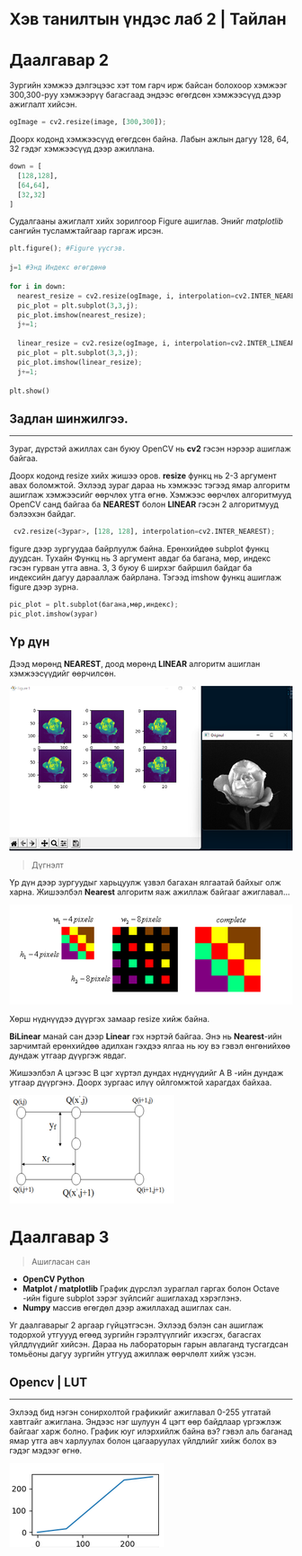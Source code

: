 # Хэв танилтын үндэс лаб 2 | Тайлан

<h1>Даалгавар 2</h1>

Зургийн хэмжээ дэлгэцээс хэт том гарч ирж байсан болохоор хэмжээг 300,300-руу хэмжээрүү багасгаад эндээс өгөгдсөн хэмжээсүүд дээр ажиглалт хийсэн.

```python
ogImage = cv2.resize(image, [300,300]);
```

Доорх кодонд хэмжээсүүд өгөгдсөн байна. Лабын ажлын дагуу 128, 64, 32 гэдэг хэмжээсүүд дээр ажиллана.

```python
down = [
  [128,128],
  [64,64],
  [32,32]
]
```

Судалгааны ажиглалт хийх зорилгоор Figure ашиглав. Энийг *matplotlib* сангийн тусламжтайгаар гаргаж ирсэн.

```python
plt.figure(); #Figure үүсгэв.

j=1 #Энд Индекс өгөгдөнө 

for i in down:
  nearest_resize = cv2.resize(ogImage, i, interpolation=cv2.INTER_NEAREST);
  pic_plot = plt.subplot(3,3,j);
  pic_plot.imshow(nearest_resize);
  j+=1;

  linear_resize = cv2.resize(ogImage, i, interpolation=cv2.INTER_LINEAR);
  pic_plot = plt.subplot(3,3,j);
  pic_plot.imshow(linear_resize);
  j+=1;

plt.show()
```

<h2>Задлан шинжилгээ.</h2>
<hr>

Зураг, дүрстэй ажиллах сан буюу OpenCV нь **cv2**  гэсэн нэрээр ашиглаж байгаа.

Доорх кодонд resize хийх жишээ оров. **resize** функц нь 2-3 аргумент авах боломжтой. Эхлээд зураг дараа нь хэмжээс тэгээд ямар алгоритм ашиглаж хэмжээсийг өөрчлөх утга өгнө. Хэмжээс өөрчлөх алгоритмууд OpenCV санд байгаа ба **NEAREST** болон **LINEAR** гэсэн 2 алгоритмууд бэлээхэн байдаг.

```python
 cv2.resize(<Зураг>, [128, 128], interpolation=cv2.INTER_NEAREST);
```

figure дээр зургуудаа байрлуулж байна. Ерөнхийдөө subplot функц дуудсан. Тухайн Функц нь 3 аргумент авдаг ба багана, мөр, индекс гэсэн гурван утга авна. 3, 3 буюу 6 ширхэг байршил байдаг ба индексийн дагуу дарааллаж байрлана.
Тэгээд imshow функц ашиглаж figure дээр зурна.

```python
pic_plot = plt.subplot(багана,мөр,индекс);
pic_plot.imshow(зураг)
```

<h2>Үр дүн</h2>

Дээд мөрөнд **NEAREST**, доод мөрөнд **LINEAR** алгоритм ашиглан хэмжээсүүдийг өөрчилсөн.

<img src="./result2.png">

>Дүгнэлт

Үр дүн дээр зургуудыг харьцуулж үзвэл багахан ялгаатай байхыг олж харна. 
Жишээлбэл **Nearest** алгоритм яаж ажиллаж байгааг ажиглавал...

<img src="./nearest.png">

Хөрш нүднүүдээ дүүргэх замаар resize хийж байна.

**BiLinear** манай сан дээр **Linear** гэх нэртэй байгаа. Энэ нь **Nearest**-ийн зарчимтай ерөнхийдөө адилхан гэхдээ ялгаа нь юу вэ гэвэл өнгөнийхөө дундаж утгаар дүүргэж явдаг.

Жишээлбэл A цэгээс B цэг хүртэл дундах нүднүүдийг A B -ийн дундаж утгаар дүүргэнэ. Доорх зургаас илүү ойлгомжтой харагдах байхаа.

<img src="./bilinear.png">

<h1>Даалгавар 3</h1>

> Ашигласан сан
- **OpenCV Python**
- **Matplot / matplotlib** График дүрслэл зураглал гаргах болон Octave -ийн figure subplot зэрэг зүйлсийг ашиглахад хэрэглэнэ.
- **Numpy** массив өгөгдөл дээр ажиллахад ашиглах сан.  

Уг даалгаварыг 2 аргаар гүйцэтгэсэн. Эхлээд бэлэн сан ашиглаж тодорхой утгуууд өгөөд зургийн гэрэлтүүлгийг ихэсгэх, багасгах үйлдлүүдийг хийсэн. Дараа нь лабораторын гарын авлаганд тусгагдсан томьёоны дагуу зургийн утгууд ажиллаж өөрчлөлт хийж үзсэн.

<h2>Opencv | LUT</h2>
<hr>
<p>
Эхлээд бид нэгэн сонирхолтой графикийг ажиглавал 0-255 утгатай хавтгайг ажиглана. Эндээс нэг шулуун 4 цэгт өөр байдлаар үргэжлэж байгааг харж болно. График юуг илэрхийлж байна вэ? гэвэл аль баганад ямар утга авч харлуулах болон цагааруулах үйлдлийг хийж болох вэ гэдэг мэдээг өгнө. 
</p>
<img src="./contrast-graphic.png" />

>  
<p>

</p>
